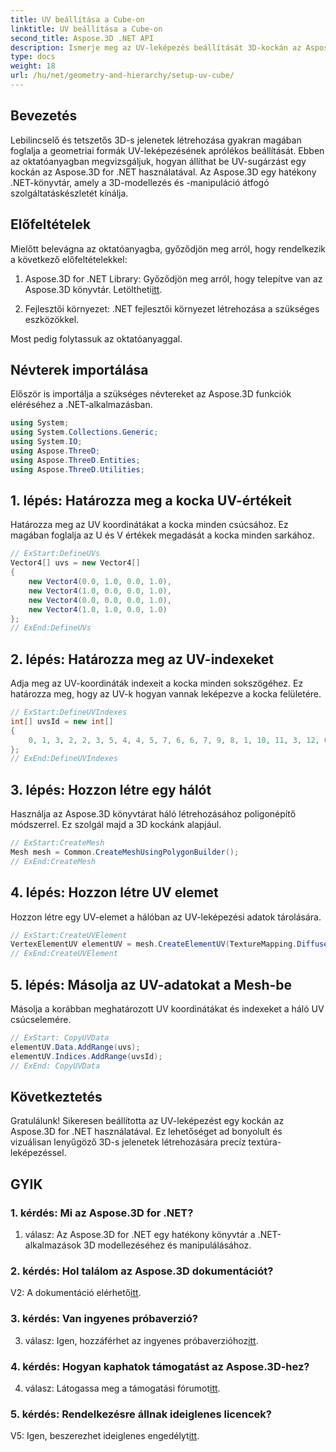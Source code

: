 ```yaml
---
title: UV beállítása a Cube-on
linktitle: UV beállítása a Cube-on
second_title: Aspose.3D .NET API
description: Ismerje meg az UV-leképezés beállítását 3D-kockán az Aspose.3D for .NET használatával. Hozzon létre vizuálisan lenyűgöző jeleneteket precíz textúra-leképezéssel.
type: docs
weight: 18
url: /hu/net/geometry-and-hierarchy/setup-uv-cube/
---
```

## Bevezetés

Lebilincselő és tetszetős 3D-s jelenetek létrehozása gyakran magában foglalja a geometriai formák UV-leképezésének aprólékos beállítását. Ebben az oktatóanyagban megvizsgáljuk, hogyan állíthat be UV-sugárzást egy kockán az Aspose.3D for .NET használatával. Az Aspose.3D egy hatékony .NET-könyvtár, amely a 3D-modellezés és -manipuláció átfogó szolgáltatáskészletét kínálja.

## Előfeltételek

Mielőtt belevágna az oktatóanyagba, győződjön meg arról, hogy rendelkezik a következő előfeltételekkel:

1. Aspose.3D for .NET Library: Győződjön meg arról, hogy telepítve van az Aspose.3D könyvtár. Letöltheti[itt](https://releases.aspose.com/3d/net/).

2. Fejlesztői környezet: .NET fejlesztői környezet létrehozása a szükséges eszközökkel.

Most pedig folytassuk az oktatóanyaggal.

## Névterek importálása

Először is importálja a szükséges névtereket az Aspose.3D funkciók eléréséhez a .NET-alkalmazásban.

```csharp
using System;
using System.Collections.Generic;
using System.IO;
using Aspose.ThreeD;
using Aspose.ThreeD.Entities;
using Aspose.ThreeD.Utilities;
```

## 1. lépés: Határozza meg a kocka UV-értékeit

Határozza meg az UV koordinátákat a kocka minden csúcsához. Ez magában foglalja az U és V értékek megadását a kocka minden sarkához.

```csharp
// ExStart:DefineUVs
Vector4[] uvs = new Vector4[]
{
    new Vector4(0.0, 1.0, 0.0, 1.0),
    new Vector4(1.0, 0.0, 0.0, 1.0),
    new Vector4(0.0, 0.0, 0.0, 1.0),
    new Vector4(1.0, 1.0, 0.0, 1.0)
};
// ExEnd:DefineUVs
```

## 2. lépés: Határozza meg az UV-indexeket

Adja meg az UV-koordináták indexeit a kocka minden sokszögéhez. Ez határozza meg, hogy az UV-k hogyan vannak leképezve a kocka felületére.

```csharp
// ExStart:DefineUVIndexes
int[] uvsId = new int[]
{
    0, 1, 3, 2, 2, 3, 5, 4, 4, 5, 7, 6, 6, 7, 9, 8, 1, 10, 11, 3, 12, 0, 2, 13
};
// ExEnd:DefineUVIndexes
```

## 3. lépés: Hozzon létre egy hálót

Használja az Aspose.3D könyvtárat háló létrehozásához poligonépítő módszerrel. Ez szolgál majd a 3D kockánk alapjául.

```csharp
// ExStart:CreateMesh
Mesh mesh = Common.CreateMeshUsingPolygonBuilder();
// ExEnd:CreateMesh
```

## 4. lépés: Hozzon létre UV elemet

Hozzon létre egy UV-elemet a hálóban az UV-leképezési adatok tárolására.

```csharp
// ExStart:CreateUVElement
VertexElementUV elementUV = mesh.CreateElementUV(TextureMapping.Diffuse, MappingMode.PolygonVertex, ReferenceMode.IndexToDirect);
// ExEnd:CreateUVElement
```

## 5. lépés: Másolja az UV-adatokat a Mesh-be

Másolja a korábban meghatározott UV koordinátákat és indexeket a háló UV csúcselemére.

```csharp
// ExStart: CopyUVData
elementUV.Data.AddRange(uvs);
elementUV.Indices.AddRange(uvsId);
// ExEnd: CopyUVData
```

## Következtetés

Gratulálunk! Sikeresen beállította az UV-leképezést egy kockán az Aspose.3D for .NET használatával. Ez lehetőséget ad bonyolult és vizuálisan lenyűgöző 3D-s jelenetek létrehozására precíz textúra-leképezéssel.

## GYIK

### 1. kérdés: Mi az Aspose.3D for .NET?

1. válasz: Az Aspose.3D for .NET egy hatékony könyvtár a .NET-alkalmazások 3D modellezéséhez és manipulálásához.

### 2. kérdés: Hol találom az Aspose.3D dokumentációt?

 V2: A dokumentáció elérhető[itt](https://reference.aspose.com/3d/net/).

### 3. kérdés: Van ingyenes próbaverzió?

 3. válasz: Igen, hozzáférhet az ingyenes próbaverzióhoz[itt](https://releases.aspose.com/).

### 4. kérdés: Hogyan kaphatok támogatást az Aspose.3D-hez?

 4. válasz: Látogassa meg a támogatási fórumot[itt](https://forum.aspose.com/c/3d/18).

### 5. kérdés: Rendelkezésre állnak ideiglenes licencek?

 V5: Igen, beszerezhet ideiglenes engedélyt[itt](https://purchase.aspose.com/temporary-license/).